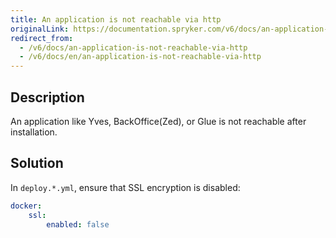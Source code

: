 ```yaml
---
title: An application is not reachable via http
originalLink: https://documentation.spryker.com/v6/docs/an-application-is-not-reachable-via-http
redirect_from:
  - /v6/docs/an-application-is-not-reachable-via-http
  - /v6/docs/en/an-application-is-not-reachable-via-http
---
```


## Description
An application like Yves, BackOffice(Zed), or Glue is not reachable after installation.


## Solution
In `deploy.*.yml`, ensure that SSL encryption is disabled:
```yaml
docker:
    ssl:
        enabled: false
```
